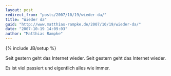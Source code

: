 ```yaml
---
layout: post
redirect_from: "posts/2007/10/19/wieder-da/"
title: "Wieder da"
guid: "http://www.matthias-rampke.de/2007/10/19/wieder-da/"
date: "2007-10-19 14:09:03"
author: "Matthias Rampke"
---
```

{% include JB/setup %}

Seit gestern geht das Internet wieder.
Seit gestern geht das Internet wieder.

Es ist viel passiert und eigentlich alles wie immer.


